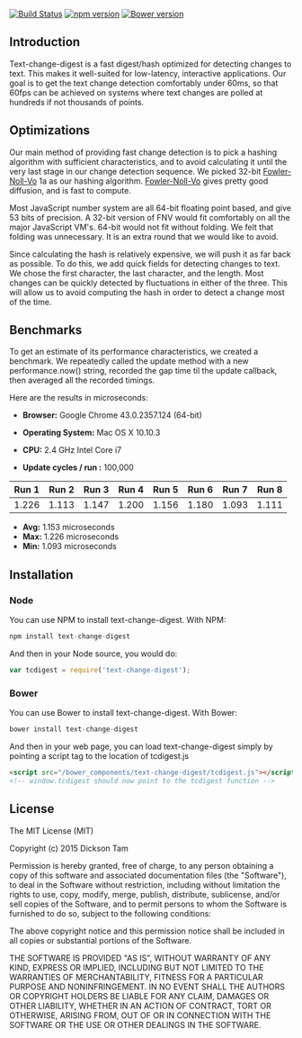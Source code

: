 [![Build Status](https://travis-ci.org/dicksont/text-change-digest.svg?branch=master)](https://travis-ci.org/dicksont/text-change-digest)
[![npm version](https://badge.fury.io/js/text-change-digest.svg)](http://badge.fury.io/js/text-change-digest)
[![Bower version](https://badge.fury.io/bo/text-change-digest.svg)](http://badge.fury.io/bo/text-change-digest)

## Introduction
Text-change-digest is a fast digest/hash optimized for detecting changes to text. This makes it well-suited for low-latency, interactive applications. Our goal is to get the text change detection comfortably under 60ms, so that 60fps can be achieved on systems where text changes are polled at hundreds if not thousands of points.

## Optimizations
Our main method of providing fast change detection is to pick a hashing algorithm with sufficient characteristics, and to avoid calculating it until the very last stage in our change detection sequence. We picked 32-bit [Fowler-Noll-Vo] 1a as our hashing algorithm. [Fowler-Noll-Vo] gives pretty good diffusion, and is fast to compute.

Most JavaScript number system are all 64-bit floating point based, and give 53 bits of precision. A 32-bit version of FNV would fit comfortably on all the major JavaScript VM's. 64-bit would not fit without folding. We felt that folding was unnecessary. It is an extra round that we would like to avoid.

Since calculating the hash is relatively expensive, we will push it as far back as possible. To do this, we add quick fields for detecting changes to text. We chose the first character, the last character, and the length. Most changes can be quickly detected by fluctuations in either of the three. This will allow us to avoid computing the hash in order to detect a change most of the time.

## Benchmarks

To get an estimate of its performance characteristics, we created a benchmark. We repeatedly called the update method with a new performance.now() string, recorded the gap time til the update callback, then averaged all the recorded timings.

Here are the results in microseconds:

- **Browser:** Google Chrome 43.0.2357.124 (64-bit)  
- **Operating System:** Mac OS X 10.10.3
- **CPU:** 2.4 GHz Intel Core i7

- **Update cycles / run :** 100,000


Run 1 | Run 2 | Run 3 | Run 4 | Run 5 | Run 6 | Run 7 | Run 8
------|-------|-------|-------|-------|-------|-------|------
1.226 | 1.113 | 1.147 | 1.200 | 1.156 | 1.180 | 1.093 | 1.111


- **Avg:** 1.153 microseconds
- **Max:** 1.226 microseconds
- **Min:** 1.093 microseconds

## Installation
### Node
You can use NPM to install text-change-digest. With NPM:
```javascript
npm install text-change-digest
```

And then in your Node source, you would do:

```javascript
var tcdigest = require('text-change-digest');
```

### Bower
You can use Bower to install text-change-digest. With Bower:

```javascript
bower install text-change-digest
```

And then in your web page, you can load text-change-digest simply by pointing a script tag to the location of tcdigest.js

```html
<script src="/bower_components/text-change-digest/tcdigest.js"></script>
<!-- window.tcdigest should now point to the tcdigest function -->
```


## License

The MIT License (MIT)

Copyright (c) 2015 Dickson Tam

Permission is hereby granted, free of charge, to any person obtaining a copy
of this software and associated documentation files (the "Software"), to deal
in the Software without restriction, including without limitation the rights
to use, copy, modify, merge, publish, distribute, sublicense, and/or sell
copies of the Software, and to permit persons to whom the Software is
furnished to do so, subject to the following conditions:

The above copyright notice and this permission notice shall be included in all
copies or substantial portions of the Software.

THE SOFTWARE IS PROVIDED "AS IS", WITHOUT WARRANTY OF ANY KIND, EXPRESS OR
IMPLIED, INCLUDING BUT NOT LIMITED TO THE WARRANTIES OF MERCHANTABILITY,
FITNESS FOR A PARTICULAR PURPOSE AND NONINFRINGEMENT. IN NO EVENT SHALL THE
AUTHORS OR COPYRIGHT HOLDERS BE LIABLE FOR ANY CLAIM, DAMAGES OR OTHER
LIABILITY, WHETHER IN AN ACTION OF CONTRACT, TORT OR OTHERWISE, ARISING FROM,
OUT OF OR IN CONNECTION WITH THE SOFTWARE OR THE USE OR OTHER DEALINGS IN THE
SOFTWARE.


[Fowler-Noll-Vo]: http://www.isthe.com/chongo/tech/comp/fnv/
